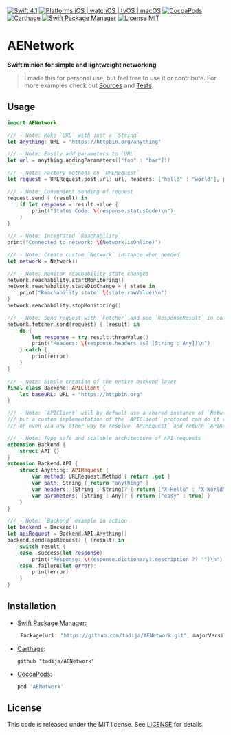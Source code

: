 [![Swift 4.1](https://img.shields.io/badge/Swift-4.1-orange.svg?style=flat)](https://swift.org)
[![Platforms iOS | watchOS | tvOS | macOS](https://img.shields.io/badge/Platforms-iOS%20%7C%20watchOS%20%7C%20tvOS%20%7C%20macOS-lightgray.svg?style=flat)](http://www.apple.com)
[![CocoaPods](https://img.shields.io/cocoapods/v/AENetwork.svg?style=flat)](https://cocoapods.org/pods/AENetwork)
[![Carthage](https://img.shields.io/badge/Carthage-compatible-brightgreen.svg?style=flat)](https://github.com/Carthage/Carthage)
[![Swift Package Manager](https://img.shields.io/badge/SPM-compatible-brightgreen.svg)](https://github.com/apple/swift-package-manager)
[![License MIT](https://img.shields.io/badge/License-MIT-lightgrey.svg?style=flat)](https://github.com/tadija/AENetwork/blob/master/LICENSE)

# AENetwork

**Swift minion for simple and lightweight networking**

> I made this for personal use, but feel free to use it or contribute.
> For more examples check out [Sources](Sources) and [Tests](Tests).

## Usage

```swift
import AENetwork

/// - Note: Make `URL` with just a `String`
let anything: URL = "https://httpbin.org/anything"

/// - Note: Easily add parameters to `URL`
let url = anything.addingParameters(["foo" : "bar"])!

/// - Note: Factory methods on `URLRequest`
let request = URLRequest.post(url: url, headers: ["hello" : "world"], parameters: ["easy" : true])

/// - Note: Convenient sending of request
request.send { (result) in
    if let response = result.value {
        print("Status Code: \(response.statusCode)\n")
    }
}

/// - Note: Integrated `Reachability`
print("Connected to network: \(Network.isOnline)")

/// - Note: Create custom `Network` instance when needed
let network = Network()

/// - Note: Monitor reachability state changes
network.reachability.startMonitoring()
network.reachability.stateDidChange = { state in
    print("Reachability state: \(state.rawValue)\n")
}
network.reachability.stopMonitoring()

/// - Note: Send request with `Fetcher` and use `ResponseResult` in completion
network.fetcher.send(request) { (result) in
    do {
        let response = try result.throwValue()
        print("Headers: \(response.headers as? [String : Any])\n")
    } catch {
        print(error)
    }
}

/// - Note: Simple creation of the entire backend layer
final class Backend: APIClient {
    let baseURL: URL = "https://httpbin.org"
}

/// - Note: `APIClient` will by default use a shared instance of `Network` for sending the `APIRequest`,
/// but a custom implementation of the `APIClient` protocol can do it via specific `Network` instance,
/// or even via any other way to resolve `APIRequest` and return `APIResponse` in the completion.

/// - Note: Type safe and scalable architecture of API requests
extension Backend {
    struct API {}
}
extension Backend.API {
    struct Anything: APIRequest {
        var method: URLRequest.Method { return .get }
        var path: String { return "anything" }
        var headers: [String : String]? { return ["X-Hello" : "X-World"] }
        var parameters: [String : Any]? { return ["easy" : true] }
    }
}

/// - Note: `Backend` example in action
let backend = Backend()
let apiRequest = Backend.API.Anything()
backend.send(apiRequest) { (result) in
    switch result {
    case .success(let response):
        print("Response: \(response.dictionary?.description ?? "")\n")
    case .failure(let error):
        print(error)
    }
}
```

## Installation

- [Swift Package Manager](https://swift.org/package-manager/):

	```swift
	.Package(url: "https://github.com/tadija/AENetwork.git", majorVersion: 0)
	```

- [Carthage](https://github.com/Carthage/Carthage):

	```ogdl
	github "tadija/AENetwork"
	```

- [CocoaPods](http://cocoapods.org/):

	```ruby
	pod 'AENetwork'
	```

## License
This code is released under the MIT license. See [LICENSE](LICENSE) for details.
